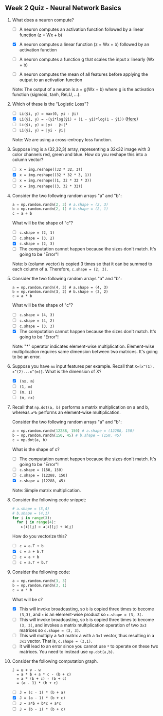 ## Week 2 Quiz - Neural Network Basics

1. What does a neuron compute?

    - [ ] A neuron computes an activation function followed by a linear function (z = Wx + b)

    - [x] A neuron computes a linear function (z = Wx + b) followed by an activation function

    - [ ] A neuron computes a function g that scales the input x linearly (Wx + b)

    - [ ] A neuron computes the mean of all features before applying the output to an activation function

    Note: The output of a neuron is a = g(Wx + b) where g is the activation function (sigmoid, tanh, ReLU, ...).
    
2. Which of these is the "Logistic Loss"?

    - [ ] `Li(ŷi, y) = max(0, yi - ŷi)`
    - [x] `Li(ŷi, y) = -(yi*log(ŷi) + (1 - yi)*log(1 - ŷi))` ([Here](https://en.wikipedia.org/wiki/Cross_entropy#Cross-entropy_error_function_and_logistic_regression))
    - [ ] `Li(ŷi, y) = |yi - ŷi|²`
    - [ ] `Li(ŷi, y) = |yi - ŷi|`
    
    Note: We are using a cross-entropy loss function.
    
3. Suppose img is a (32,32,3) array, representing a 32x32 image with 3 color channels red, green and blue. How do you reshape this into a column vector?

    - [ ] `x = img.reshape((32 * 32, 3))`
    - [x] `x = img.reshape((32 * 32 * 3, 1))`
    - [ ] `x = img.reshape((1, 32 * 32 * 3))`
    - [ ] `x = img.reshape((3, 32 * 32))`
    
4. Consider the two following random arrays "a" and "b":

    ```python
    a = np.random.randn(2, 3) # a.shape = (2, 3)
    b = np.random.randn(2, 1) # b.shape = (2, 1)
    c = a + b
    ```
    
    What will be the shape of "c"?

    - [ ] `c.shape = (2, 1)`
    - [ ] `c.shape = (3, 2)`
    - [x] `c.shape = (2, 3)`
    - [ ] The computation cannot happen because the sizes don't match. It's going to be "Error"!
    
    Note: b (column vector) is copied 3 times so that it can be summed to each column of a. Therefore, `c.shape = (2, 3)`.
    
    
5. Consider the two following random arrays "a" and "b":

    ```
    a = np.random.randn(4, 3) # a.shape = (4, 3)
    b = np.random.randn(3, 2) # b.shape = (3, 2)
    c = a * b
    ```
    
    What will be the shape of "c"?

    - [ ] `c.shape = (4, 3)`
    - [ ] `c.shape = (4, 2)`
    - [ ] `c.shape = (3, 3)`
    - [x] The computation cannot happen because the sizes don't match. It's going to be "Error"!
    
    Note: "*" operator indicates element-wise multiplication. Element-wise multiplication requires same dimension between two matrices. It's going to be an error.

6. Suppose you have `nx` input features per example. Recall that `X=[x^(1), x^(2)...x^(m)]`. What is the dimension of X?

    - [x] `(nx, m)`
    - [ ] `(1, m)`
    - [ ] `(m, 1)`
    - [ ] `(m, nx)`
    
7. Recall that `np.dot(a, b)` performs a matrix multiplication on a and b, whereas `a*b` performs an element-wise multiplication.

    Consider the two following random arrays "a" and "b":

    ```python
    a = np.random.randn(12288, 150) # a.shape = (12288, 150)
    b = np.random.randn(150, 45) # b.shape = (150, 45)
    c = np.dot(a, b)
    ```
    
    What is the shape of c?
    
    - [ ] The computation cannot happen because the sizes don't match. It's going to be "Error"!
    - [ ] `c.shape = (150, 150)`
    - [ ] `c.shape = (12288, 150)`
    - [x] `c.shape = (12288, 45)`

    Note: Simple matrix multiplication.
    
8. Consider the following code snippet:

    ```python
    # a.shape = (3,4)
    # b.shape = (4,1)
    for i in range(3):
      for j in range(4):
        c[i][j] = a[i][j] + b[j]
    ```
    
    How do you vectorize this?

    - [ ] `c = a.T + b`
    - [x] `c = a + b.T`
    - [ ] `c = a + b`
    - [ ] `c = a.T + b.T`

9. Consider the following code:

    ```python
    a = np.random.randn(3, 3)
    b = np.random.randn(3, 1)
    c = a * b
    ```
    
    What will be c?
    
    - [x] This will invoke broadcasting, so `b` is copied three times to become `(3,3)`, and `∗` is an element-wise product so `c.shape = (3, 3)`.
    - [ ] This will invoke broadcasting, so `b` is copied three times to become `(3, 3)`, and invokes a matrix multiplication operation of two `3x3` matrices so `c.shape = (3, 3)`.
    - [ ] This will multiply a `3x3` matrix a with a `3x1` vector, thus resulting in a `3x1` vector. That is, `c.shape = (3,1)`.
    - [ ] It will lead to an error since you cannot use `*` to operate on these two matrices. You need to instead use `np.dot(a,b)`.
    
10. Consider the following computation graph.

    ```
    J = u + v - w
      = a * b + a * c - (b + c)
      = a * (b + c) - (b + c)
      = (a - 1) * (b + c)
    ```
      
    - [ ] `J = (c - 1) * (b + a)`
    - [x] `J = (a - 1) * (b + c)`
    - [ ] `J = a*b + b*c + a*c`
    - [ ] `J = (b - 1) * (b + c)`